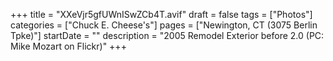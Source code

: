 +++
title = "XXeVjr5gfUWnISwZCb4T.avif"
draft = false
tags = ["Photos"]
categories = ["Chuck E. Cheese's"]
pages = ["Newington, CT (3075 Berlin Tpke)"]
startDate = ""
description = "2005 Remodel Exterior before 2.0 (PC: Mike Mozart on Flickr)"
+++
